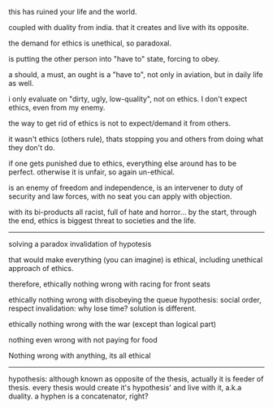 this has ruined your life and the world.

coupled with duality from india. that it creates and live with its opposite.

the demand for ethics is unethical, so paradoxal.

is putting the other person into "have to" state, forcing to obey.

a should, a must, an ought is a "have to", not only in aviation, but in daily life as well.

i only evaluate on "dirty, ugly, low-quality", not on ethics. I don't expect ethics, even from my enemy.

the way to get rid of ethics is not to expect/demand it from others.

it wasn't ethics (others rule), thats stopping you and others from doing what they don't do.

if one gets punished due to ethics, everything else around has to be perfect. otherwise it is unfair, so again un-ethical.

is an enemy of freedom and independence, is an intervener to duty of security and law forces, with no seat you can apply with objection.

with its bi-products all racist, full of hate and horror... by the start, through the end, ethics is biggest threat to societies and the life.

-----
solving a paradox
invalidation of hypotesis

that would make everything (you can imagine) is ethical, including unethical approach of ethics.

therefore, ethically nothing wrong with racing for front seats

ethically nothing wrong with disobeying the queue 
hypothesis: social order, respect
invalidation: why lose time? solution is different.

ethically nothing wrong with the war (except than logical part)

nothing even wrong with not paying for food

Nothing wrong with anything, its all ethical

----
hypothesis: although known as opposite of the thesis, actually it is feeder of thesis. every thesis would create it's hypothesis' and live with it, a.k.a duality. a hyphen is a concatenator, right?